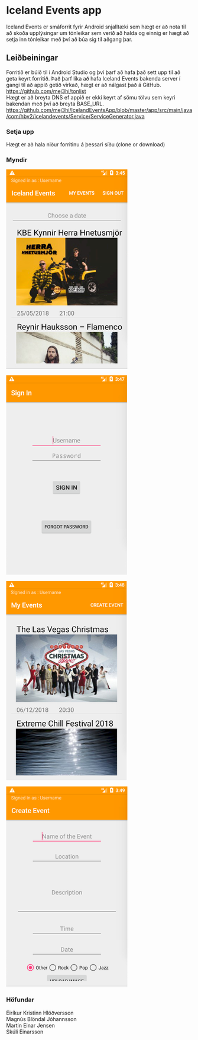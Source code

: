# Iceland Events app

Iceland Events er smáforrit fyrir Android snjalltæki sem hægt er að nota til að skoða upplýsingar um tónleikar sem verið að halda og einnig er hægt að setja inn tónleikar með því að búa sig til aðgang þar.

## Leiðbeiningar
Forritið er búið til í Android Studio og því þarf að hafa það sett upp til að geta keyrt forritið. Það þarf líka að hafa Iceland Events bakenda server í gangi til að appið getið virkað, hægt er að nálgast það á GitHub. https://github.com/mej3hi/tonlist  
Hægt er að breyta DNS ef appið er ekki keyrt af sömu tölvu sem keyri bakendan með því að breyta BASE_URL. https://github.com/mej3hi/IcelandEventsApp/blob/master/app/src/main/java/com/hbv2/icelandevents/Service/ServiceGenerator.java

### Setja upp
Hægt er að hala niður forritinu á þessari síðu (clone or download)

### Myndir

![Alt tag](https://raw.githubusercontent.com/mej3hi/screenshot/master/myndIEA1.PNG)


![Alt tag](https://raw.githubusercontent.com/mej3hi/screenshot/master/myndIEA2.PNG)


![Alt tag](https://raw.githubusercontent.com/mej3hi/screenshot/master/myndIEA3.PNG)


![Alt tag](https://raw.githubusercontent.com/mej3hi/screenshot/master/myndIEA4.PNG)

### Höfundar
Eiríkur Kristinn Hlöðversson  
Magnús Blöndal Jóhannsson  
Martin Einar Jensen  
Skúli Einarsson



